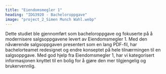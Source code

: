 ```yaml
---
title: "Eiendomsmegler 1"
heading: "IDG3920 - Bacheloroppgave"
image: "project_2_Simen Munch Wahl.webp"
---
```


Dette studiet ble gjennomført som bacheloroppgave og fokuserte på å modernisere salgsoppgavene levert av Eiendomsmegler 1. Med den nåværende salgsoppgaven presentert som en lang PDF-fil, har bachelorteamet redesignet og endre konseptet på hele tilnærmingen til en salgsoppgave. Med god hjelp fra Eiendomsmegler 1, har vi kategorisert informasjonen knyttet til en bolig for å gjøre den mer tilgjengelig og brukervennlig.

